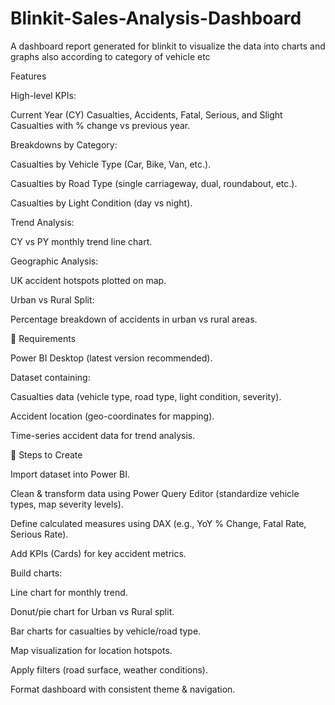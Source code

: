 # Blinkit-Sales-Analysis-Dashboard
A dashboard report generated for blinkit to visualize the data into charts and graphs also according to category of vehicle etc

Features

High-level KPIs:

Current Year (CY) Casualties, Accidents, Fatal, Serious, and Slight Casualties with % change vs previous year.

Breakdowns by Category:

Casualties by Vehicle Type (Car, Bike, Van, etc.).

Casualties by Road Type (single carriageway, dual, roundabout, etc.).

Casualties by Light Condition (day vs night).

Trend Analysis:

CY vs PY monthly trend line chart.

Geographic Analysis:

UK accident hotspots plotted on map.

Urban vs Rural Split:

Percentage breakdown of accidents in urban vs rural areas.

🔹 Requirements

Power BI Desktop (latest version recommended).

Dataset containing:

Casualties data (vehicle type, road type, light condition, severity).

Accident location (geo-coordinates for mapping).

Time-series accident data for trend analysis.

🔹 Steps to Create

Import dataset into Power BI.

Clean & transform data using Power Query Editor (standardize vehicle types, map severity levels).

Define calculated measures using DAX (e.g., YoY % Change, Fatal Rate, Serious Rate).

Add KPIs (Cards) for key accident metrics.

Build charts:

Line chart for monthly trend.

Donut/pie chart for Urban vs Rural split.

Bar charts for casualties by vehicle/road type.

Map visualization for location hotspots.

Apply filters (road surface, weather conditions).

Format dashboard with consistent theme & navigation.
